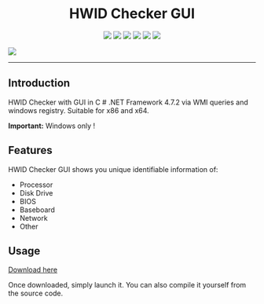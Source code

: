 <h1 align="center">HWID Checker GUI</h1>

<p align="center">
    <a href="LICENSE">
    <a href="LICENSE"><img src="https://img.shields.io/github/license/francislatruelle/HWIDCheckerGUI?label=License"></a>
    <a href="https://github.com/francislatruelle/HWIDCheckerGUI/stargazers"><img src="https://img.shields.io/github/stars/francislatruelle/HWIDCheckerGUI?label=Stars"></a>
    <a href="https://github.com/francislatruelle/HWIDCheckerGUI/commit/master"><img src="https://img.shields.io/github/last-commit/francislatruelle/HWIDCheckerGUI?label=Last%20Update&logo=github"></a>
    <a href="https://github.com/FrancisLaTruelle/HWIDCheckerGUI/issues"><img src="https://img.shields.io/github/languages/code-size/francislatruelle/HWIDCheckerGUI?label=Size"></a>
    <a href="https://github.com/FrancisLaTruelle/HWIDCheckerGUI/issues"><img src="https://img.shields.io/github/issues/francislatruelle/HWIDCheckerGUI?label=Issues"></a>
    <a href="https://www.codefactor.io/repository/github/francislatruelle/HWIDCheckerGUI/"><img src="https://www.codefactor.io/repository/github/francislatruelle/HWIDCheckerGUI/badge"></a>
</p>

<img src="https://i.imgur.com/POrz0tn.png" align="center">

---

## Introduction

HWID Checker with GUI in C # .NET Framework 4.7.2 via WMI queries and windows registry.
Suitable for x86 and x64. 

**Important:** Windows only ! 

## Features

HWID Checker GUI shows you unique identifiable information of:

*   Processor
*   Disk Drive
*   BIOS
*   Baseboard
*   Network
*   Other

## Usage

[Download here](https://github.com/FrancisLaTruelle/HWIDCheckerGUI/releases/)

Once downloaded, simply launch it.
You can also compile it yourself from the source code.